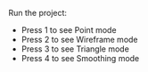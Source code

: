 Run the project: 
- Press 1 to see Point mode
- Press 2 to see Wireframe mode
- Press 3 to see Triangle mode
- Press 4 to see Smoothing mode